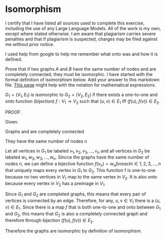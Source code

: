 # Isomorphism
I certify that I have listed all sources used to complete this exercise, including the use of any Large Language Models. All of the work is my own, except where stated otherwise. I am aware that plagiarism carries severe penalties and that if plagiarism is suspected, charges may be filed against me without prior notice.

I used help from google to help me remember what onto was and how it is defined.

Prove that if two graphs $A$ and $B$ have the same number of nodes and are
completely connected, they must be isomorphic. I have started with the formal
definition of isomorphism below. Add your answer to this markdown file. [This
page](https://docs.github.com/en/get-started/writing-on-github/working-with-advanced-formatting/writing-mathematical-expressions)
might help with the notation for mathematical expressions.

$G_1=(V_1 , E_1)$ is isomorphic to $G_2 = (V_2, E_2)$ if there exists a
one-to-one and onto function (bijection) $f: V_1 \rightarrow V_2$ such that $(u,v)
\in E_1$ iff $(f(u),f(v)) \in E_2$.

PROOF:

Given:

Graphs  and  are completely connected

They have the same number of nodes n


Let all vertices in $G_1$ be labeled $v_1, v_2, v_3,...,v_n$  and all vertices in $G_2$
be labeled $w_1, w_2, w_3,..., w_n$. Sincce the graphs have the same number of nodes n,
we can define a bijective function $f(v_n) = w_n for each i \in {1, 2, 3,..., n}$  that 
uniquely maps every vertex in $G_1$ to $G_2$. This function f is one-to-one
because no two vertices in $V_1$ map to the same vertex in $V_2$.
It is also onto because every vertex in $V_2$ has a preimage in $V_1$.

Since $G_1$ and $G_2$ are completed graphs, this means that every pair of vertices
is connected by an edge. Therefore, for any, $u,v \in V_1$  there is a
$(u,v) \in E_1$. Since there is a map $f$ that is both one-to-one and onto between
$G_1$ and $G_2$, this means that $G_2$ is also a completely connected graph and 
therefore through bijection $(f(u),f(v)) \in E_2$.

Therefore the graphs are isomorphic by definition of isomorphism.
